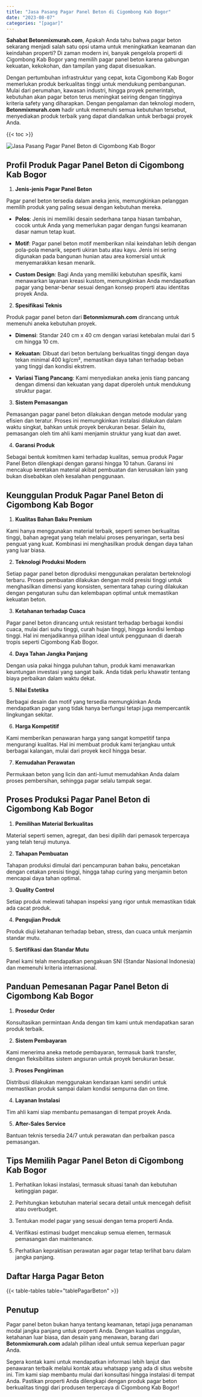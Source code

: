 ```yaml
---
title: "Jasa Pasang Pagar Panel Beton di Cigombong Kab Bogor"
date: "2023-08-07"
categories: "[pagar]"
---
```


**Sahabat Betonmixmurah.com**, Apakah Anda tahu bahwa pagar beton sekarang menjadi salah satu opsi utama untuk meningkatkan keamanan dan keindahan properti? Di zaman modern ini, banyak pengelola properti di Cigombong Kab Bogor yang memilih pagar panel beton karena gabungan kekuatan, kekokohan, dan tampilan yang dapat disesuaikan.  

Dengan pertumbuhan infrastruktur yang cepat, kota Cigombong Kab Bogor memerlukan produk berkualitas tinggi untuk mendukung pembangunan. Mulai dari perumahan, kawasan industri, hingga proyek pemerintah, kebutuhan akan pagar beton terus meningkat seiring dengan tingginya kriteria safety yang diharapkan. Dengan pengalaman dan teknologi modern, **Betonmixmurah.com** hadir untuk memenuhi semua kebutuhan tersebut, menyediakan produk terbaik yang dapat diandalkan untuk berbagai proyek Anda.

{{< toc >}}

![Jasa Pasang Pagar Panel Beton di Cigombong Kab Bogor](/images/pagar/pagar-beton-18.jpg)

## Profil Produk Pagar Panel Beton di Cigombong Kab Bogor

1. **Jenis-jenis Pagar Panel Beton**  

Pagar panel beton tersedia dalam aneka jenis, memungkinkan pelanggan memilih produk yang paling sesuai dengan kebutuhan mereka.  

- **Polos**: Jenis ini memiliki desain sederhana tanpa hiasan tambahan, cocok untuk Anda yang memerlukan pagar dengan fungsi keamanan dasar namun tetap kuat.  

- **Motif**: Pagar panel beton motif memberikan nilai keindahan lebih dengan pola-pola menarik, seperti ukiran batu atau kayu. Jenis ini sering digunakan pada bangunan hunian atau area komersial untuk menyemarakkan kesan menarik.  

- **Custom Design**: Bagi Anda yang memiliki kebutuhan spesifik, kami menawarkan layanan kreasi kustom, memungkinkan Anda mendapatkan pagar yang benar-benar sesuai dengan konsep properti atau identitas proyek Anda.  

2. **Spesifikasi Teknis**  

Produk pagar panel beton dari **Betonmixmurah.com** dirancang untuk memenuhi aneka kebutuhan proyek.  

- **Dimensi**: Standar 240 cm x 40 cm dengan variasi ketebalan mulai dari 5 cm hingga 10 cm.  

- **Kekuatan**: Dibuat dari beton bertulang berkualitas tinggi dengan daya tekan minimal 400 kg/cm², memastikan daya tahan terhadap beban yang tinggi dan kondisi ekstrem.  

- **Variasi Tiang Pancang**: Kami menyediakan aneka jenis tiang pancang dengan dimensi dan kekuatan yang dapat diperoleh untuk mendukung struktur pagar.  

3. **Sistem Pemasangan**  

Pemasangan pagar panel beton dilakukan dengan metode modular yang efisien dan teratur. Proses ini memungkinkan instalasi dilakukan dalam waktu singkat, bahkan untuk proyek berukuran besar. Selain itu, pemasangan oleh tim ahli kami menjamin struktur yang kuat dan awet.  

4. **Garansi Produk**  

Sebagai bentuk komitmen kami terhadap kualitas, semua produk Pagar Panel Beton dilengkapi dengan garansi hingga 10 tahun. Garansi ini mencakup keretakan material akibat pembuatan dan kerusakan lain yang bukan disebabkan oleh kesalahan penggunaan.

## Keunggulan Produk Pagar Panel Beton di Cigombong Kab Bogor 

1. **Kualitas Bahan Baku Premium**  

Kami hanya menggunakan material terbaik, seperti semen berkualitas tinggi, bahan agregat yang telah melalui proses penyaringan, serta besi penguat yang kuat. Kombinasi ini menghasilkan produk dengan daya tahan yang luar biasa.  

2. **Teknologi Produksi Modern**  

Setiap pagar panel beton diproduksi menggunakan peralatan berteknologi terbaru. Proses pembuatan dilakukan dengan mold presisi tinggi untuk menghasilkan dimensi yang konsisten, sementara tahap curing dilakukan dengan pengaturan suhu dan kelembapan optimal untuk memastikan kekuatan beton.  

3. **Ketahanan terhadap Cuaca**  

Pagar panel beton dirancang untuk resistant terhadap berbagai kondisi cuaca, mulai dari suhu tinggi, curah hujan tinggi, hingga kondisi lembap tinggi. Hal ini menjadikannya pilihan ideal untuk penggunaan di daerah tropis seperti Cigombong Kab Bogor.  

4. **Daya Tahan Jangka Panjang**  

Dengan usia pakai hingga puluhan tahun, produk kami menawarkan keuntungan investasi yang sangat baik. Anda tidak perlu khawatir tentang biaya perbaikan dalam waktu dekat.  

5. **Nilai Estetika**  

Berbagai desain dan motif yang tersedia memungkinkan Anda mendapatkan pagar yang tidak hanya berfungsi tetapi juga mempercantik lingkungan sekitar.  

6. **Harga Kompetitif**  

Kami memberikan penawaran harga yang sangat kompetitif tanpa mengurangi kualitas. Hal ini membuat produk kami terjangkau untuk berbagai kalangan, mulai dari proyek kecil hingga besar.  

7. **Kemudahan Perawatan**  

Permukaan beton yang licin dan anti-lumut memudahkan Anda dalam proses pembersihan, sehingga pagar selalu tampak segar.

## Proses Produksi Pagar Panel Beton di Cigombong Kab Bogor

1. **Pemilihan Material Berkualitas**  

Material seperti semen, agregat, dan besi dipilih dari pemasok terpercaya yang telah teruji mutunya.

2. **Tahapan Pembuatan**  

Tahapan produksi dimulai dari pencampuran bahan baku, pencetakan dengan cetakan presisi tinggi, hingga tahap curing yang menjamin beton mencapai daya tahan optimal.

3. **Quality Control**  

Setiap produk melewati tahapan inspeksi yang rigor untuk memastikan tidak ada cacat produk.

4. **Pengujian Produk**  

Produk diuji ketahanan terhadap beban, stress, dan cuaca untuk menjamin standar mutu.

5. **Sertifikasi dan Standar Mutu**  

Panel kami telah mendapatkan pengakuan SNI (Standar Nasional Indonesia) dan memenuhi kriteria internasional.

## Panduan Pemesanan Pagar Panel Beton di Cigombong Kab Bogor

1. **Prosedur Order**  

Konsultasikan permintaan Anda dengan tim kami untuk mendapatkan saran produk terbaik.

2. **Sistem Pembayaran**  

Kami menerima aneka metode pembayaran, termasuk bank transfer, dengan fleksibilitas sistem angsuran untuk proyek berukuran besar.

3. **Proses Pengiriman**  

Distribusi dilakukan menggunakan kendaraan kami sendiri untuk memastikan produk sampai dalam kondisi sempurna dan on time.

4. **Layanan Instalasi**  

Tim ahli kami siap membantu pemasangan di tempat proyek Anda.

5. **After-Sales Service**  

Bantuan teknis tersedia 24/7 untuk perawatan dan perbaikan pasca pemasangan.

## Tips Memilih Pagar Panel Beton di Cigombong Kab Bogor

1. Perhatikan lokasi instalasi, termasuk situasi tanah dan kebutuhan ketinggian pagar.  

2. Perhitungkan kebutuhan material secara detail untuk mencegah defisit atau overbudget.  

3. Tentukan model pagar yang sesuai dengan tema properti Anda.  

4. Verifikasi estimasi budget mencakup semua elemen, termasuk pemasangan dan maintenance.  

5. Perhatikan kepraktisan perawatan agar pagar tetap terlihat baru dalam jangka panjang.

## Daftar Harga Pagar Beton

{{< table-tables table="tablePagarBeton" >}}

## Penutup

Pagar panel beton bukan hanya tentang keamanan, tetapi juga penanaman modal jangka panjang untuk properti Anda. Dengan kualitas unggulan, ketahanan luar biasa, dan desain yang menawan, barang dari **Betonmixmurah.com** adalah pilihan ideal untuk semua keperluan pagar Anda.  

Segera kontak kami untuk mendapatkan informasi lebih lanjut dan penawaran terbaik melalui kontak atau whatsapp yang ada di situs website ini. Tim kami siap membantu mulai dari konsultasi hingga instalasi di tempat Anda. Pastikan properti Anda dilengkapi dengan produk pagar beton berkualitas tinggi dari produsen terpercaya di Cigombong Kab Bogor!
